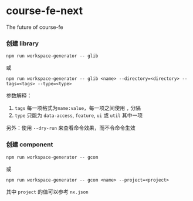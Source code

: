 # course-fe-next

The future of course-fe

### 创建 library

`npm run workspace-generator -- glib`

或

`npm run workspace-generator -- glib <name> --directory=<directory> --tags=<tags> --type=<type>`

参数解释：

1. `tags` 每一项格式为`name:value`，每一项之间使用 `,` 分隔
2. `type` 只能为 `data-access`, `feature`, `ui` 或 `util` 其中一项

另外：使用 `--dry-run` 来查看命令效果，而不令命令生效

### 创建 component

`npm run workspace-generator -- gcom`

或

`npm run workspace-generator -- gcom <name> --project=<project>`

其中 `project` 的值可以参考 `nx.json`
